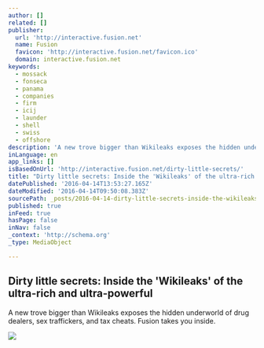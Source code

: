 ```yaml
---
author: []
related: []
publisher:
  url: 'http://interactive.fusion.net'
  name: Fusion
  favicon: 'http://interactive.fusion.net/favicon.ico'
  domain: interactive.fusion.net
keywords:
  - mossack
  - fonseca
  - panama
  - companies
  - firm
  - icij
  - launder
  - shell
  - swiss
  - offshore
description: 'A new trove bigger than Wikileaks exposes the hidden underworld of drug dealers, sex traffickers, and tax cheats. Fusion takes you inside.'
inLanguage: en
app_links: []
isBasedOnUrl: 'http://interactive.fusion.net/dirty-little-secrets/'
title: "Dirty little secrets: Inside the 'Wikileaks' of the ultra-rich and ultra-powerful"
datePublished: '2016-04-14T13:53:27.165Z'
dateModified: '2016-04-14T09:50:08.383Z'
sourcePath: _posts/2016-04-14-dirty-little-secrets-inside-the-wikileaks-of-the-ultra-ri.md
published: true
inFeed: true
hasPage: false
inNav: false
_context: 'http://schema.org'
_type: MediaObject

---
```

<article style=""><h1>Dirty little secrets: Inside the 'Wikileaks' of the ultra-rich and ultra-powerful</h1><p>A new trove bigger than Wikileaks exposes the hidden underworld of drug dealers, sex traffickers, and tax cheats. Fusion takes you inside.</p><img src="http://interactive.fusion.net/dirty-little-secrets/images/og_image.jpg" /></article>